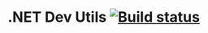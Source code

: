 # .NET Dev Utils [![Build status](https://ci.appveyor.com/api/projects/status/ge146r8gotw9r0mb)](https://ci.appveyor.com/project/jornfilho/net-dev-utils)

